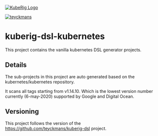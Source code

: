 [![KubeRig Logo](https://github.com/teyckmans/kuberig/blob/master/docs/images/website_logo_transparent_background.png)](https://kuberig.io)

[![teyckmans](https://circleci.com/gh/teyckmans/kuberig-dsl-kubernetes.svg?style=svg)](https://app.circleci.com/pipelines/github/teyckmans/kuberig-dsl-kubernetes)

# kuberig-dsl-kubernetes

This project contains the vanilla kubernetes DSL generator projects.

## Details

The sub-projects in this project are auto generated based on the kubernetes/kubernetes repository.

It scans all tags starting from v1.14.10. Which is the lowest version number currently (6-may-2020) supported by Google and Digital Ocean.

## Versioning

This project follows the version of the https://github.com/teyckmans/kuberig-dsl project.